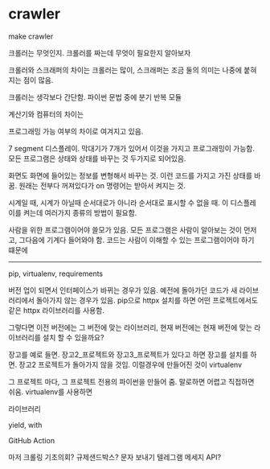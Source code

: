 # crawler
make crawler

크롤러는 무엇인지. 크롤러를 짜는데 무엇이 필요한지 알아보자

크롤러와 스크래퍼의 차이는 크롤러는 많이, 스크래퍼는 조금 둘의 의미는 나중에 붙혀지는 점이 많음. 

크롤러는 생각보다 간단함. 
파이썬 문법 중에 분기 반복 모듈 

계산기와 컴퓨터의 차이는 

프로그래밍 가능 여부의 차이로 여겨지고 있음. 

7 segment 디스플레이. 막대기가 7개가 있어서 이것을 가지고 프로그래밍이 가능함. 
모든 프로그램은 상태와 상태를 바꾸는 것 두가지로 되어있음. 

화면도 화면에 들어있는 정보를 변형해서 바꾸는 것. 이런 코드를 가지고 가진 상태를 바꿈. 
원래는 전부다 꺼져있다가 on 명령어는 받아서 켜지는 것. 

시계일 때, 시계가 아닐때 순서대로가 아니라 순서대로 표시할 수 없을 때. 
이 디스플레이를 켜는데 여러가지 종류의 방법이 필요함. 

사람을 위한 프로그램이어야 쓸모가 있음. 모든 프로그램은 사람이 알아보는 것이 먼저고, 그다음에 기계다 들어와야 함. 
코드는 사람이 이해할 수 있는 프로그램이어야 하기 떄문에

---
pip, virtualenv, requirements

버전 업이 되면서 인터페이스가 바뀌는 경우가 있음. 
예전에 돌아가던 코드가 새 라이브러리에서 돌아가지 않는 경우가 있음. 
pip으로 httpx 설치를 하면 어떤 프로젝트에서도 같은 httpx 라이브러리를 사용함. 

그렇다면 이전 버전에는 그 버전에 맞는 라이브러리, 현재 버전에는 현재 버전에 맞는 라이브러리를 설치 할 수 있을까요?

장고를 예로 들면. 장고2_프로젝트와 장고3_프로젝트가 있다고 하면 장고를 설치를 하면. 장고2 프로젝트가 돌아가지 않을 것임. 이럴경우에 만들어진 것이 virtualenv

그 프로젝트 마다, 그 프로젝트 전용의 파이썬을 만들어 줌. 말로하면 어렵고 직접하면 쉬움. 
virtualenv를 사용하면 

라이브러리 



yield, with

GitHub Action

마저 크롤링
기초의회?
규제샌드박스?
문자 보내기
텔레그램 메세지 API?
